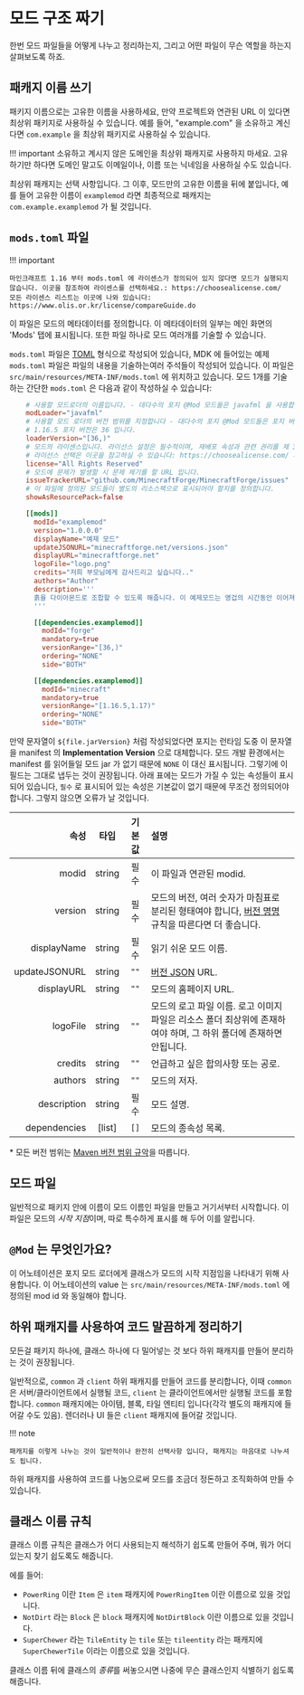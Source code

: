 모드 구조 짜기
====================

한번 모드 파일들을 어떻게 나누고 정리하는지, 그리고 어떤 파일이 무슨 역할을 하는지 살펴보도록 하죠.

패캐지 이름 쓰기
---------

패키지 이름으로는 고유한 이름을 사용하세요, 만약 프로젝트와 연관된 URL 이 있다면 최상위 패키지로 사용하실 수 있습니다. 예를 들어, "example.com" 을 소유하고 계신다면 `com.example` 을 최상위 패키지로 사용하실 수 있습니다.

!!! important
    소유하고 계시지 않은 도메인을 최상위 패캐지로 사용하지 마세요. 고유하기만 하다면 도메인 말고도 이메일이나, 이름 또는 닉네임을 사용하실 수도 있습니다.

최상위 패캐지는 선택 사항입니다.
그 이후, 모드만의 고유한 이름을 뒤에 붙입니다, 예를 들어 고유한 이름이 `examplemod` 라면 최종적으로 패캐지는 `com.example.examplemod` 가 될 것입니다.

`mods.toml` 파일
-------------------

!!! important

    마인크래프트 1.16 부터 mods.toml 에 라이센스가 정의되어 있지 않다면 모드가 실행되지 않습니다. 이곳을 참조하여 라이센스를 선택하세요.: https://choosealicense.com/
    모든 라이센스 리스트는 이곳에 나와 있습니다: https://www.olis.or.kr/license/compareGuide.do

이 파일은 모드의 메타데이터를 정의합니다. 이 메타데이터의 일부는 메인 화면의 'Mods' 탭에 표시됩니다. 또한 파일 하나로 모드 여러개를 기술할 수 있습니다. 

`mods.toml` 파일은 [TOML][] 형식으로 작성되어 있습니다, MDK 에 들어있는 예제 `mods.toml` 파일은 파일의 내용을 기술하는여러 주석들이 작성되어 있습니다. 이 파일은 `src/main/resources/META-INF/mods.toml` 에 위치하고 있습니다. 모드 1개를 기술하는 간단한 `mods.toml` 은 다음과 같이 작성하실 수 있습니다:
```toml
    # 사용할 모드로더의 이름입니다. - 대다수의 포지 @Mod 모드들은 javafml 을 사용합니다.
    modLoader="javafml"
    # 사용할 모드 로더의 버전 범위를 지정합니다 - 대다수의 포지 @Mod 모드들은 포지 버전을 사용합니다.
    # 1.16.5 포지 버전은 36 입니다.
    loaderVersion="[36,)"
    # 모드의 라이센스입니다. 라이선스 설정은 필수적이며, 재배포 속성과 관련 권리를 제 3자가 쉽게 이해할 수 있도록 해줍니다.
    # 라이선스 선택은 이곳을 참고하실 수 있습니다: https://choosealicense.com/ 저작권은 기본으로 저작자가 모든 권리를 보유합니다(All rights reserved), 그렇기에 포지에서도 이를 기본값으로 사용합니다.
    license="All Rights Reserved"
    # 모드에 문제가 발생할 시 문제 제기를 할 URL 입니다.
    issueTrackerURL="github.com/MinecraftForge/MinecraftForge/issues"
    # 이 파일에 정의된 모드들이 별도의 리소스팩으로 표시되어야 할지를 정의합니다.
    showAsResourcePack=false

    [[mods]]
      modId="examplemod"
      version="1.0.0.0"
      displayName="예제 모드"
      updateJSONURL="minecraftforge.net/versions.json"
      displayURL="minecraftforge.net"
      logoFile="logo.png"
      credits="저희 부모님에게 감사드리고 싶습니다.."
      authors="Author"
      description='''
      흙을 다이아몬드로 조합할 수 있도록 해줍니다. 이 예제모드는 영겁의 시간동안 이어져 내려온 고대의 전통입니다. 신성한 노치께서 시작하셨고 젭이 환성적인 무지개를 달았으며, 디너본이 뒤집었고...(생략)
      '''

      [[dependencies.examplemod]]
        modId="forge"
        mandatory=true
        versionRange="[36,)"
        ordering="NONE"
        side="BOTH"

      [[dependencies.examplemod]]
        modId="minecraft"
        mandatory=true
        versionRange="[1.16.5,1.17)"
        ordering="NONE"
        side="BOTH"
```

만약 문자열이 `${file.jarVersion}` 처럼 작성되었다면 포지는 런타임 도중 이 문자열을 manifest 의 **Implementation Version** 으로 대체합니다. 모드 개발 환경에서는 manifest 를 읽어들일 모드 jar 가 없기 때문에 `NONE` 이 대신 표시됩니다. 그렇기에 이 필드는 그대로 냅두는 것이 권장됩니다. 아래 표에는 모드가 가질 수 있는 속성들이 표시되어 있습니다, `필수` 로 표시되어 있는 속성은 기본값이 없기 때문에 무조건 정의되어야 합니다. 그렇지 않으면 오류가 날 것입니다.

|            속성 |   타입   | 기본값  | 설명                                                                 |
|--------------:|:------:|:----:|:-------------------------------------------------------------------|
|         modid | string |  필수  | 이 파일과 연관된 modid.                                                   |
|       version | string |  필수  | 모드의 버전, 여러 숫자가 마침표로 분리된 형태여야 합니다, [버전 명명][버전명명] 규칙을 따른다면 더 좋습니다.   |
|   displayName | string |  필수  | 읽기 쉬운 모드 이름.                                                       |
| updateJSONURL | string | `""` | [버전 JSON][자동업데이트] URL.                                             |
|    displayURL | string | `""` | 모드의 홈페이지 URL.                                                      |
|      logoFile | string | `""` | 모드의 로고 파일 이름. 로고 이미지 파일은 리소스 폴더 최상위에 존재하여야 하며, 그 하위 폴더에 존재하면 안됩니다. |
|       credits | string | `""` | 언급하고 싶은 합의사항 또는 공로.                                                |
|       authors | string | `""` | 모드의 저자.                                                            |
|   description | string |  필수  | 모드 설명.                                                             |
|  dependencies | [list] | `[]` | 모드의 종속성 목록.                                                        |

\* 모든 버전 범위는 [Maven 버전 범위 규악][mvr]을 따릅니다.

모드 파일
------------

일반적으로 패키지 안에 이름이 모드 이름인 파일을 만들고 거기서부터 시작합니다. 이 파일은 모드의 *시작 지점*이며, 따로 특수하게 표시를 해 두어 이를 알립니다.

`@Mod` 는 무엇인가요?
-------------

이 어노테이션은 포지 모드 로더에게 클래스가 모드의 시작 지점임을 나타내기 위해 사용합니다. 이 어노테이션의 value 는 `src/main/resources/META-INF/mods.toml` 에 정의된 mod id 와 동일해야 합니다.

하위 패캐지를 사용하여 코드 말끔하게 정리하기
------------------------------------------

모든걸 패키지 하나에, 클래스 하나에 다 밀어넣는 것 보다 하위 패캐지를 만들어 분리하는 것이 권장됩니다.

일반적으로, `common` 과 `client` 하위 패캐지를 만들어 코드를 분리합니다, 이때 `common` 은 서버/클라이언트에서 실행될 코드, `client` 는 클라이언트에서만 실행될 코드를 포함합니다. `common` 패캐지에는 아이템, 블록, 타일 엔티티 입니다(각각 별도의 패캐지에 들어갈 수도 있음). 렌더러나 UI 들은 `client` 패캐지에 들어갈 것입니다.

!!! note

    패캐지를 이렇게 나누는 것이 일반적이나 완전히 선택사항 입니다, 패캐지는 마음대로 나누셔도 됩니다.

하위 패캐지를 사용하여 코드를 나눔으로써 모드를 조금더 정돈하고 조직화하여 만들 수 있습니다.

클래스 이름 규칙
--------------------

클래스 이름 규칙은 클래스가 어디 사용되는지 해석하기 쉽도록 만들어 주며, 뭐가 어디있는지 찾기 쉽도록도 해줍니다.

에를 들어:

* `PowerRing` 이란 `Item` 은 `item` 패캐지에 `PowerRingItem` 이란 이름으로 있을 것입니다.
* `NotDirt` 라는 `Block` 은 `block` 패캐지에 `NotDirtBlock` 이란 이름으로 있을 것입니다.
* `SuperChewer` 라는 `TileEntity` 는 `tile` 또는 `tileentity` 라는 패캐지에 `SuperChewerTile` 이라는 이름으로 있을 것입니다.

클래스 이름 뒤에 클래스의 *종류*를 써놓으시면 나중에 무슨 클래스인지 식별하기 쉽도록 해줍니다.

[라이센스]: https://choosealicense.com/
[TOML]: https://github.com/toml-lang/toml
[버전명명]: ../conventions/versioning.md
[자동업데이트]: autoupdate.md
[mvr]: https://maven.apache.org/enforcer/enforcer-rules/versionRanges.html
